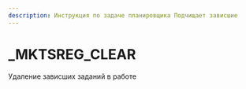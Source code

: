 ```yaml
---
description: Инструкция по задаче планировщика Подчищает зависшие
---
```


# \_MKTSREG\_CLEAR

Удаление зависших заданий в работе

